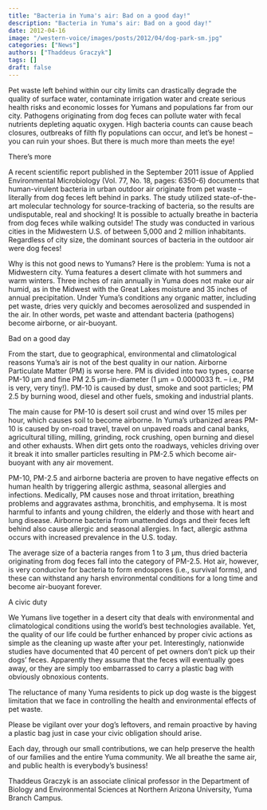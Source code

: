 ```yaml
---
title: "Bacteria in Yuma's air: Bad on a good day!"
description: "Bacteria in Yuma's air: Bad on a good day!"
date: 2012-04-16
image: "/western-voice/images/posts/2012/04/dog-park-sm.jpg"
categories: ["News"]
authors: ["Thaddeus Graczyk"]
tags: []
draft: false
---
```

Pet waste left behind within our city limits can drastically degrade the quality of surface water, contaminate irrigation water and create serious health risks and economic losses for Yumans and populations far from our city. Pathogens originating from dog feces can pollute water with fecal nutrients depleting aquatic oxygen. High bacteria counts can cause beach closures, outbreaks of filth fly populations can occur, and let’s be honest – you can ruin your shoes. But there is much more than meets the eye!

There’s more

A recent scientific report published in the September 2011 issue of Applied Environmental Microbiology (Vol. 77, No. 18, pages: 6350-6) documents that human-virulent bacteria in urban outdoor air originate from pet waste – literally from dog feces left behind in parks. The study utilized state-of-the-art molecular technology for source-tracking of bacteria, so the results are undisputable, real and shocking! It is possible to actually breathe in bacteria from dog feces while walking outside! The study was conducted in various cities in the Midwestern U.S. of between 5,000 and 2 million inhabitants. Regardless of city size, the dominant sources of bacteria in the outdoor air were dog feces!

Why is this not good news to Yumans? Here is the problem: Yuma is not a Midwestern city. Yuma features a desert climate with hot summers and warm winters. Three inches of rain annually in Yuma does not make our air humid, as in the Midwest with the Great Lakes moisture and 35 inches of annual precipitation. Under Yuma’s conditions any organic matter, including pet waste, dries very quickly and becomes aerosolized and suspended in the air. In other words, pet waste and attendant bacteria (pathogens) become airborne, or air-buoyant.

Bad on a good day

From the start, due to geographical, environmental and climatological reasons Yuma’s air is not of the best quality in our nation. Airborne Particulate Matter (PM) is worse here. PM is divided into two types, coarse PM-10 µm and fine PM 2.5 µm-in-diameter (1 µm = 0.0000033 ft. – i.e., PM is very, very tiny!). PM-10 is caused by dust, smoke and soot particles; PM 2.5 by burning wood, diesel and other fuels, smoking and industrial plants.

The main cause for PM-10 is desert soil crust and wind over 15 miles per hour, which causes soil to become airborne. In Yuma’s urbanized areas PM-10 is caused by on-road travel, travel on unpaved roads and canal banks, agricultural tilling, milling, grinding, rock crushing, open burning and diesel and other exhausts. When dirt gets onto the roadways, vehicles driving over it break it into smaller particles resulting in PM-2.5 which become air-buoyant with any air movement.

PM-10, PM-2.5 and airborne bacteria are proven to have negative effects on human health by triggering allergic asthma, seasonal allergies and infections. Medically, PM causes nose and throat irritation, breathing problems and aggravates asthma, bronchitis, and emphysema. It is most harmful to infants and young children, the elderly and those with heart and lung disease. Airborne bacteria from unattended dogs and their feces left behind also cause allergic and seasonal allergies. In fact, allergic asthma occurs with increased prevalence in the U.S. today.

The average size of a bacteria ranges from 1 to 3 µm, thus dried bacteria originating from dog feces fall into the category of PM-2.5. Hot air, however, is very conducive for bacteria to form endospores (i.e., survival forms), and these can withstand any harsh environmental conditions for a long time and become air-buoyant forever.

A civic duty

We Yumans live together in a desert city that deals with environmental and climatological conditions using the world’s best technologies available. Yet, the quality of our life could be further enhanced by proper civic actions as simple as the cleaning up waste after your pet. Interestingly, nationwide studies have documented that 40 percent of pet owners don’t pick up their dogs’ feces. Apparently they assume that the feces will eventually goes away, or they are simply too embarrassed to carry a plastic bag with obviously obnoxious contents.

The reluctance of many Yuma residents to pick up dog waste is the biggest limitation that we face in controlling the health and environmental effects of pet waste.

Please be vigilant over your dog’s leftovers, and remain proactive by having a plastic bag just in case your civic obligation should arise.

Each day, through our small contributions, we can help preserve the health of our families and the entire Yuma community. We all breathe the same air, and public health is everybody’s business!

Thaddeus Graczyk is an associate clinical professor in the Department of Biology and Environmental Sciences at Northern Arizona University, Yuma Branch Campus.